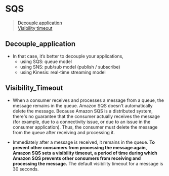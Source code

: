 # SQS
> [Decouple application](#Decouple_application)  
> [Visibility timeout](#Visibility_Timeout)


## Decouple_application
- In that case, it’s better to decouple your applications,
    - using SQS: queue model
    - using SNS: pub/sub model (publish / subscribe)
    - using Kinesis: real-time streaming model

## Visibility_Timeout
- When a consumer receives and processes a message from a queue, the message remains in the queue. Amazon SQS doesn't automatically delete the message. Because Amazon SQS is a distributed system, there's no guarantee that the consumer actually receives the message (for example, due to a connectivity issue, or due to an issue in the consumer application). Thus, the consumer must delete the message from the queue after receiving and processing it.

- Immediately after a message is received, it remains in the queue. **To prevent other consumers from processing the message again, Amazon SQS sets a visibility timeout, a period of time during which Amazon SQS prevents other consumers from receiving and processing the message.** The default visibility timeout for a message is 30 seconds. 

